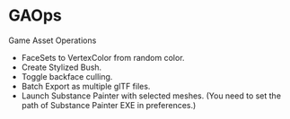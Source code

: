 # GAOps

Game Asset Operations

- FaceSets to VertexColor from random color.
- Create Stylized Bush.
- Toggle backface culling.
- Batch Export as multiple glTF files.
- Launch Substance Painter with selected meshes. (You need to set the path of Substance Painter EXE in preferences.)
